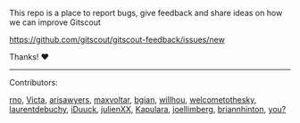 This repo is a place to report bugs, give feedback and share ideas on how we can improve Gitscout

https://github.com/gitscout/gitscout-feedback/issues/new

Thanks!  :heart:

___

Contributors:

[rno](https://github.com/rno), 
[Victa](https://github.com/Victa), 
[arisawyers](https://github.com/arisawyers), 
[maxvoltar](https://github.com/maxvoltar), 
[bgian](https://github.com/bgian), 
[willhou](https://github.com/willhou), 
[welcometothesky](https://github.com/welcometothesky), 
[laurentdebuchy](https://github.com/laurentdebuchy), 
[iDuuck](https://github.com/iDuuck), 
[julienXX](https://github.com/julienXX), 
[Kapulara](https://github.com/Kapulara), 
[joellimberg](https://github.com/joellimberg), 
[briannhinton](https://github.com/briannhinton), 
[you?](https://github.com/gitscout/gitscout-feedback/issues/new)
